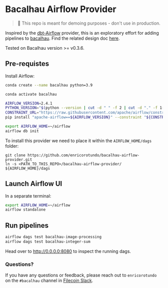 # Bacalhau Airflow Provider

> :construction: This repo is meant for demoing purposes - don't use in production.

Inspired by the [dbt-Airflow](https://airflow.apache.org/docs/apache-airflow-providers-dbt-cloud/stable/_api/airflow/providers/dbt/cloud/index.html) provider, this is an exploratory effort for adding pipelines to [bacalhau](https://github.com/filecoin-project/bacalhau).
Find the related design doc [here](https://hackmd.io/@usN-geg4Q_iFcXZ-UCZpoQ/rkW5FE3Mj).

Tested on Bacalhau version >= v0.3.6.

## Pre-requistes

Install Airflow:

```bash
conda create --name bacalhau python=3.9

conda activate bacalhau

AIRFLOW_VERSION=2.4.1
PYTHON_VERSION="$(python --version | cut -d " " -f 2 | cut -d "." -f 1-2)"
CONSTRAINT_URL="https://raw.githubusercontent.com/apache/airflow/constraints-${AIRFLOW_VERSION}/constraints-${PYTHON_VERSION}.txt"
pip install "apache-airflow==${AIRFLOW_VERSION}" --constraint "${CONSTRAINT_URL}"

export AIRFLOW_HOME=~/airflow
airflow db init
```

To install this provider we need to place it within the `AIRFLOW_HOME/dags` folder:

```
git clone https://github.com/enricorotundo/bacalhau-airflow-provider.git
ln -s <PATH_TO_THIS_REPO>/bacalhau-airflow-provider/ ${AIRFLOW_HOME}/dags
```

## Launch Airflow UI

In a separate terminal:

```bash
export AIRFLOW_HOME=~/airflow
airflow standalone
```

## Run pipelines

```bash
airflow dags test bacalhau-image-processing
airflow dags test bacalhau-integer-sum
```

Head over to http://0.0.0.0:8080 to inspect the running dags.

### Questions?

If you have any questions or feedback, please reach out to `enricorotundo` on the `#bacalhau` channel in [Filecoin Slack](https://filecoin.io/slack).
